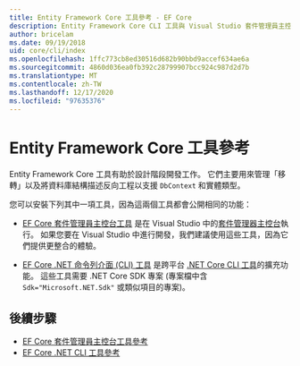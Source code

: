 ```yaml
---
title: Entity Framework Core 工具參考 - EF Core
description: Entity Framework Core CLI 工具與 Visual Studio 套件管理員主控台的參考指南
author: bricelam
ms.date: 09/19/2018
uid: core/cli/index
ms.openlocfilehash: 1ffc773cb8ed30516d682b90bbd9accef634ae6a
ms.sourcegitcommit: 4860d036ea0fb392c28799907bcc924c987d2d7b
ms.translationtype: MT
ms.contentlocale: zh-TW
ms.lasthandoff: 12/17/2020
ms.locfileid: "97635376"
---
```

# <a name="entity-framework-core-tools-reference"></a>Entity Framework Core 工具參考

Entity Framework Core 工具有助於設計階段開發工作。 它們主要用來管理「移轉」以及將資料庫結構描述反向工程以支援 `DbContext` 和實體類型。

您可以安裝下列其中一項工具，因為這兩個工具都會公開相同的功能：

* [EF Core 套件管理員主控台工具](xref:core/cli/powershell) 是在 Visual Studio 中的[套件管理器主控台](/nuget/tools/package-manager-console)執行。 如果您要在 Visual Studio 中進行開發，我們建議使用這些工具，因為它們提供更整合的體驗。

* [EF Core .NET 命令列介面 (CLI) 工具](xref:core/cli/dotnet) 是跨平台 [.NET Core CLI 工具](/dotnet/core/tools/)的擴充功能。 這些工具需要 .NET Core SDK 專案 (專案檔中含 `Sdk="Microsoft.NET.Sdk"` 或類似項目的專案)。

## <a name="next-steps"></a>後續步驟

* [EF Core 套件管理員主控台工具參考](xref:core/cli/powershell)
* [EF Core .NET CLI 工具參考](xref:core/cli/dotnet)
